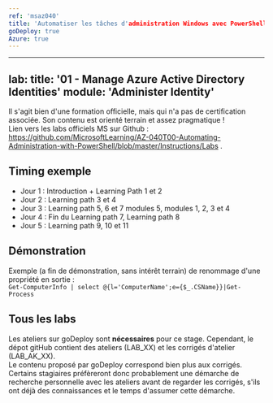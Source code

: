 ```yaml
---
ref: 'msaz040'
title: 'Automatiser les tâches d'administration Windows avec PowerShell'
goDeploy: true
Azure: true
---
```


---
lab:
    title: '01 - Manage Azure Active Directory Identities'
    module: 'Administer Identity'
---
Il s'agit bien d'une formation officielle, mais qui n'a pas de certification associée. Son contenu est orienté terrain et assez pragmatique !  
Lien vers les labs officiels MS sur Github : https://github.com/MicrosoftLearning/AZ-040T00-Automating-Administration-with-PowerShell/blob/master/Instructions/Labs .
## Timing exemple
* Jour 1 : Introduction + Learning Path 1 et 2
* Jour 2 : Learning path 3 et 4
* Jour 3 : Learning path 5, 6 et 7 modules  5, modules 1, 2, 3 et 4
* Jour 4 : Fin du Learning path 7, Learning path 8
* Jour 5 : Learning path 9, 10 et 11  
## Démonstration
Exemple (a fin de démonstration, sans intérêt terrain) de renommage d'une propriété en sortie :  
  `Get-ComputerInfo | select @{l='ComputerName';e={$_.CSName}}|Get-Process`
## Tous les labs
Les ateliers sur goDeploy sont **nécessaires** pour ce stage. Cependant, le dépot gitHub contient des ateliers (LAB_XX) et les corrigés d'atelier (LAB_AK_XX).  
Le contenu proposé par goDeploy correspond bien plus aux corrigés. Certains stagiaires préfèreront donc probablement une démarche de recherche personnelle avec les ateliers avant de regarder les corrigés, s'ils ont déjà des connaissances et le temps d'assumer cette démarche.